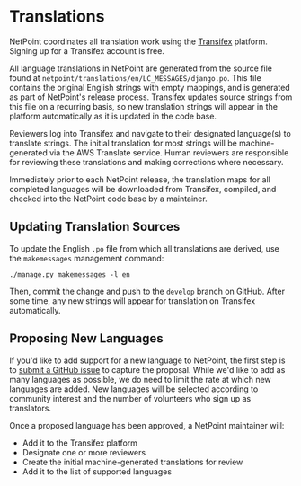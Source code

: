 # Translations

NetPoint coordinates all translation work using the [Transifex](https://explore.transifex.com/khulnasoft/netpoint/) platform. Signing up for a Transifex account is free.

All language translations in NetPoint are generated from the source file found at `netpoint/translations/en/LC_MESSAGES/django.po`. This file contains the original English strings with empty mappings, and is generated as part of NetPoint's release process. Transifex updates source strings from this file on a recurring basis, so new translation strings will appear in the platform automatically as it is updated in the code base.

Reviewers log into Transifex and navigate to their designated language(s) to translate strings. The initial translation for most strings will be machine-generated via the AWS Translate service. Human reviewers are responsible for reviewing these translations and making corrections where necessary.

Immediately prior to each NetPoint release, the translation maps for all completed languages will be downloaded from Transifex, compiled, and checked into the NetPoint code base by a maintainer.

## Updating Translation Sources

To update the English `.po` file from which all translations are derived, use the `makemessages` management command:

```nohighlight
./manage.py makemessages -l en
```

Then, commit the change and push to the `develop` branch on GitHub. After some time, any new strings will appear for translation on Transifex automatically.

## Proposing New Languages

If you'd like to add support for a new language to NetPoint, the first step is to [submit a GitHub issue](https://github.com/khulnasoft/netpoint/issues/new?assignees=&labels=type%3A+translation&projects=&template=translation.yaml) to capture the proposal. While we'd like to add as many languages as possible, we do need to limit the rate at which new languages are added. New languages will be selected according to community interest and the number of volunteers who sign up as translators.

Once a proposed language has been approved, a NetPoint maintainer will:

* Add it to the Transifex platform
* Designate one or more reviewers
* Create the initial machine-generated translations for review
* Add it to the list of supported languages

